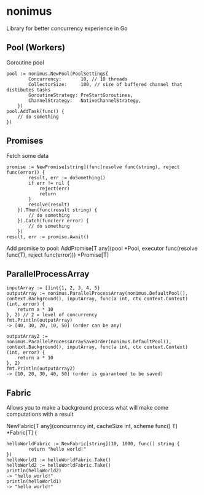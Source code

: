 # nonimus

Library for better concurrency experience in Go

## Pool (Workers)
Goroutine pool

```
pool := nonimus.NewPool(PoolSettings{
		Concurrency:       10, // 10 threads
		CollectorSize:     100, // size of buffered channel that distibutes tasks
		GoroutineStrategy: PreStartGoroutines,
		ChannelStrategy:   NativeChannelStrategy,
	})
pool.AddTask(func() {
	// do something
})
```

## Promises
Fetch some data

```
promise := NewPromise[string](func(resolve func(string), reject func(error)) {
		result, err := doSomething()
		if err != nil {
			reject(err)
			return
		}
		resolve(result)
	}).Then(func(result string) {
		// do something
	}).Catch(func(err error) {
		// do something
	})
result, err := promise.Await()
```

Add promise to pool:
AddPromise\[T any](pool *Pool, executor func(resolve func(T), reject func(error))) *Promise\[T]

## ParallelProcessArray

```
inputArray := []int{1, 2, 3, 4, 5}
outputArray := nonimus.ParallelProcessArray(nonimus.DefaultPool(), context.Background(), inputArray, func(a int, ctx context.Context) (int, error) {
	return a * 10
}, 2) // 2 = level of concurrency
fmt.Println(outputArray)
-> [40, 30, 20, 10, 50] (order can be any)

outputArray2 := nonimus.ParallelProcessArraySaveOrder(nonimus.DefaultPool(), context.Background(), inputArray, func(a int, ctx context.Context) (int, error) {
	return a * 10
}, 2)
fmt.Println(outputArray2)
-> [10, 20, 30, 40, 50] (order is guaranteed to be saved)
```

## Fabric
Allows you to make a background process what will make come computations with a result

NewFabric\[T any](concurrency int, cacheSize int, scheme func() T) *Fabric\[T] {

```
helloWorldFabric := NewFabric[string](10, 1000, func() string {
		return "hello world!"
})
helloWorld1 := helloWorldFabric.Take()
helloWorld2 := helloWorldFabric.Take()
println(helloWorld2)
-> "hello world!"
println(helloWorld1)
-> "hello world!"
```
